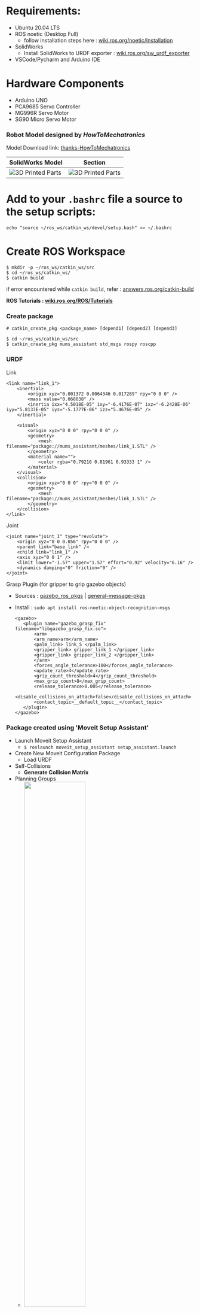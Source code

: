 # Requirements:
- Ubuntu 20.04 LTS
- ROS noetic (Desktop Full)
  - follow installation steps here : [wiki.ros.org/noetic/Installation](https://wiki.ros.org/noetic/Installation/Ubuntu)
- SolidWorks
  - Install SolidWorks to URDF exporter : [wiki.ros.org/sw_urdf_exporter](https://wiki.ros.org/sw_urdf_exporter/Tutorials/Export%20an%20Assembly)
- VSCode/Pycharm and Arduino IDE

# Hardware Components
- Arduino UNO
- PCA9685 Servo Controller
- MG996R Servo Motor
- SG90 Micro Servo Motor

### Robot Model designed by _HowToMechatronics_
Model Download link: [thanks-HowToMechatronics](https://thangs.com/m/38899)

| SolidWorks Model                                               | Section                                                       |
|----------------------------------------------------------------|---------------------------------------------------------------|
| ![3D Printed Parts](media/images/model_complete.jpeg?raw=true) | ![3D Printed Parts](media/images/model_section.jpeg?raw=true) |

# Add to your `.bashrc` file a source to the setup scripts:
`echo "source ~/ros_ws/catkin_ws/devel/setup.bash" >> ~/.bashrc`

# Create ROS Workspace
    $ mkdir -p ~/ros_ws/catkin_ws/src
    $ cd ~/ros_ws/catkin_ws/
    $ catkin build
if error encountered while `catkin build`, refer : [answers.ros.org/catkin-build](https://answers.ros.org/question/353113/catkin-build-in-ubuntu-2004-noetic)

**ROS Tutorials : [wiki.ros.org/ROS/Tutorials](https://wiki.ros.org/ROS/Tutorials)**

### Create package
    # catkin_create_pkg <package_name> [depend1] [depend2] [depend3]
    
    $ cd ~/ros_ws/catkin_ws/src
    $ catkin_create_pkg mums_assistant std_msgs rospy roscpp

### URDF
Link

    <link name="link_1">
        <inertial>
            <origin xyz="0.001372 0.0064346 0.017289" rpy="0 0 0" />
            <mass value="0.068038" />
            <inertia ixx="4.5018E-05" ixy="-6.4176E-07" ixz="-6.2428E-06" iyy="5.8133E-05" iyz="-5.1777E-06" izz="5.4676E-05" />
        </inertial>
    
        <visual>
            <origin xyz="0 0 0" rpy="0 0 0" />
            <geometry>
                <mesh filename="package://mums_assistant/meshes/link_1.STL" />
            </geometry>
            <material name="">
                <color rgba="0.79216 0.81961 0.93333 1" />
            </material>
        </visual>
        <collision>
            <origin xyz="0 0 0" rpy="0 0 0" />
            <geometry>
                <mesh filename="package://mums_assistant/meshes/link_1.STL" />
            </geometry>
        </collision>
    </link>

Joint

    <joint name="joint_1" type="revolute">
        <origin xyz="0 0 0.056" rpy="0 0 0" />
        <parent link="base_link" />
        <child link="link_1" />
        <axis xyz="0 0 1" />
        <limit lower="-1.57" upper="1.57" effort="0.92" velocity="6.16" />
        <dynamics damping="0" friction="0" />
    </joint>

Grasp Plugin (for gripper to grip gazebo objects)

- Sources : [gazebo_ros_pkgs](https://github.com/ros-simulation/gazebo_ros_pkgs) | [general-message-pkgs](https://github.com/JenniferBuehler/general-message-pkgs) 

- Install : `sudo apt install ros-noetic-object-recognition-msgs`

      <gazebo>
         <plugin name="gazebo_grasp_fix" filename="libgazebo_grasp_fix.so">
             <arm>
             <arm_name>arm</arm_name>
             <palm_link> link_5 </palm_link>
             <gripper_link> gripper_link_1 </gripper_link>
             <gripper_link> gripper_link_2 </gripper_link>
             </arm>
             <forces_angle_tolerance>100</forces_angle_tolerance>
             <update_rate>4</update_rate>
             <grip_count_threshold>4</grip_count_threshold>
             <max_grip_count>8</max_grip_count>
             <release_tolerance>0.005</release_tolerance>
             <disable_collisions_on_attach>false</disable_collisions_on_attach>
             <contact_topic>__default_topic__</contact_topic>
         </plugin>
      </gazebo>

### Package created using 'Moveit Setup Assistant'

- Launch Moveit Setup Assistant
  - `$ roslaunch moveit_setup_assistant setup_assistant.launch`
- Create New Moveit Configuration Package
  - Load URDF
- Self-Collisions
  - **Generate Collision Matrix**
- Planning Groups
  - <img src="media/images/planning_group.png" width="60%">
- Robot Poses
  - rest pose : all arm joint angle = [0 0 0 0 0]
  - gripper_close : gripper joint = [0 0]
  - gripper_open : gripper joint = [-1 -1]
- End Effector
  - <img src="media/images/end_effector.png" width="60%">
- Controllers
  - <img src="media/images/setup_controllers.png" width="60%">
- Save package as : `mums_assistant_config`

# World
- Kitchen model in world file

      <model name='kitchen'>
        <static>1</static>
          <link name='kitchen'>
            <visual name='visual'>
               <geometry>
                  <mesh>
                    <uri>model://Kitchen/meshes/model.dae</uri>
                    <scale>0.5 0.5 0.5</scale>
                  </mesh>
               </geometry>
            </visual>
            <self_collide>0</self_collide>
            <enable_wind>0</enable_wind>
            <kinematic>0</kinematic>
          </link>
        <pose>-0.804049 0.532603 0 0 0 0</pose>
      </model>

# Simulation
https://user-images.githubusercontent.com/42796209/156630172-7028c14f-a111-45b8-9cae-e2dcd7bb42e3.mp4

# Ros-serial

Follow : [wiki.ros.org/rosserial_arduino](https://wiki.ros.org/rosserial_arduino/Tutorials/Arduino%20IDE%20Setup)

---

# 3D Printing Parts

| 1                                                           | 2                                                           | 3                                                           |
|-------------------------------------------------------------|-------------------------------------------------------------|-------------------------------------------------------------|
| ![3D Printed Parts](media/images/3d_printed_2.jpg?raw=true) | ![3D Printed Parts](media/images/3d_printed_3.jpg?raw=true) | ![3D Printed Parts](media/images/3d_printed_4.jpg?raw=true) |

<VIDEO LINK>
---
# Code for terminal
- $ source devel/setup.bash
- $ roscore
- $ rosrun rosserial_python serial_node.py _port:=/dev/ttyACM0 _baud:=115200
- $ roslaunch mums_assistant test.launch
- $ rosrun mums_assistant testcode.py
- $ rosrun mums_assistant joint_servo_publisher_test.py
- $ rosrun mums_assistant joint_servo_subscriber_test.py
